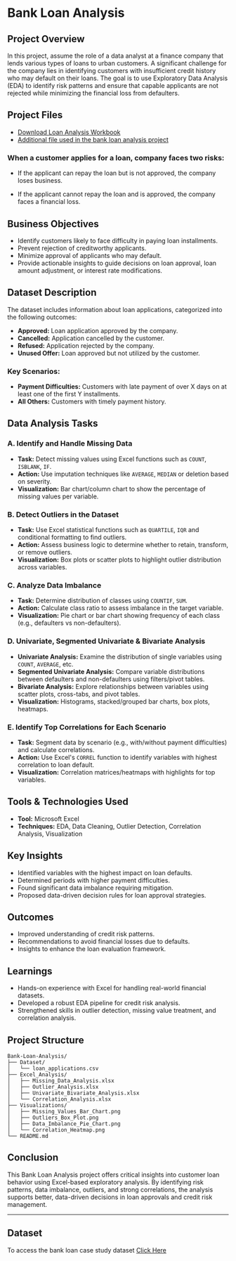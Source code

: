 # Bank Loan Analysis


## Project Overview

In this project, assume the role of a data analyst at a finance company that lends various types of loans to urban customers. A significant challenge for the company lies in identifying customers with insufficient credit history who may default on their loans. The goal is to use Exploratory Data Analysis (EDA) to identify risk patterns and ensure that capable applicants are not rejected while minimizing the financial loss from defaulters.

##  Project Files
-  [Download Loan Analysis Workbook](https://docs.google.com/spreadsheets/d/1JXkLL-Lp6vWnOs8PQaBRehvZE58gmacC/edit?usp=sharing&ouid=109009397325426290832&rtpof=true&sd=true)
- [Additional file used in the bank loan analysis project](https://docs.google.com/spreadsheets/d/1heXdUQ98DqtKWD3BzHqHyL36EY0BFlr3/edit?usp=sharing&ouid=109009397325426290832&rtpof=true&sd=true)


### When a customer applies for a loan,  company faces two risks:

- If the applicant can repay the loan but is not approved, the company loses business.

- If the applicant cannot repay the loan and is approved, the company faces a financial loss.


##  Business Objectives
- Identify customers likely to face difficulty in paying loan installments.
- Prevent rejection of creditworthy applicants.
- Minimize approval of applicants who may default.
- Provide actionable insights to guide decisions on loan approval, loan amount adjustment, or interest rate modifications.

##  Dataset Description
The dataset includes information about loan applications, categorized into the following outcomes:
- **Approved:** Loan application approved by the company.
- **Cancelled:** Application cancelled by the customer.
- **Refused:** Application rejected by the company.
- **Unused Offer:** Loan approved but not utilized by the customer.

### Key Scenarios:
- **Payment Difficulties:** Customers with late payment of over X days on at least one of the first Y installments.
- **All Others:** Customers with timely payment history.

##  Data Analysis Tasks

### A. Identify and Handle Missing Data
- **Task:** Detect missing values using Excel functions such as `COUNT`, `ISBLANK`, `IF`.
- **Action:** Use imputation techniques like `AVERAGE`, `MEDIAN` or deletion based on severity.
- **Visualization:** Bar chart/column chart to show the percentage of missing values per variable.

### B. Detect Outliers in the Dataset
- **Task:** Use Excel statistical functions such as `QUARTILE`, `IQR` and conditional formatting to find outliers.
- **Action:** Assess business logic to determine whether to retain, transform, or remove outliers.
- **Visualization:** Box plots or scatter plots to highlight outlier distribution across variables.

### C. Analyze Data Imbalance
- **Task:** Determine distribution of classes using `COUNTIF`, `SUM`.
- **Action:** Calculate class ratio to assess imbalance in the target variable.
- **Visualization:** Pie chart or bar chart showing frequency of each class (e.g., defaulters vs non-defaulters).

### D. Univariate, Segmented Univariate & Bivariate Analysis
- **Univariate Analysis:** Examine the distribution of single variables using `COUNT`, `AVERAGE`, etc.
- **Segmented Univariate Analysis:** Compare variable distributions between defaulters and non-defaulters using filters/pivot tables.
- **Bivariate Analysis:** Explore relationships between variables using scatter plots, cross-tabs, and pivot tables.
- **Visualization:** Histograms, stacked/grouped bar charts, box plots, heatmaps.

### E. Identify Top Correlations for Each Scenario
- **Task:** Segment data by scenario (e.g., with/without payment difficulties) and calculate correlations.
- **Action:** Use Excel's `CORREL` function to identify variables with highest correlation to loan default.
- **Visualization:** Correlation matrices/heatmaps with highlights for top variables.

##  Tools & Technologies Used
- **Tool:** Microsoft Excel
- **Techniques:** EDA, Data Cleaning, Outlier Detection, Correlation Analysis, Visualization

##  Key Insights
- Identified variables with the highest impact on loan defaults.
- Determined periods with higher payment difficulties.
- Found significant data imbalance requiring mitigation.
- Proposed data-driven decision rules for loan approval strategies.

##  Outcomes
- Improved understanding of credit risk patterns.
- Recommendations to avoid financial losses due to defaults.
- Insights to enhance the loan evaluation framework.

##  Learnings
- Hands-on experience with Excel for handling real-world financial datasets.
- Developed a robust EDA pipeline for credit risk analysis.
- Strengthened skills in outlier detection, missing value treatment, and correlation analysis.

##  Project Structure
```
Bank-Loan-Analysis/
├── Dataset/
│   └── loan_applications.csv
├── Excel_Analysis/
│   ├── Missing_Data_Analysis.xlsx
│   ├── Outlier_Analysis.xlsx
│   ├── Univariate_Bivariate_Analysis.xlsx
│   └── Correlation_Analysis.xlsx
├── Visualizations/
│   ├── Missing_Values_Bar_Chart.png
│   ├── Outliers_Box_Plot.png
│   ├── Data_Imbalance_Pie_Chart.png
│   └── Correlation_Heatmap.png
└── README.md
```

##  Conclusion
This Bank Loan Analysis project offers critical insights into customer loan behavior using Excel-based exploratory analysis. By identifying risk patterns, data imbalance, outliers, and strong correlations, the analysis supports better, data-driven decisions in loan approvals and credit risk management.

---




## Dataset
To access the bank loan case study dataset [Click Here](https://drive.google.com/drive/folders/1VgA3fS_-WRu28jHyD0bU_aVsFg7Mj9nh?usp=sharing)



